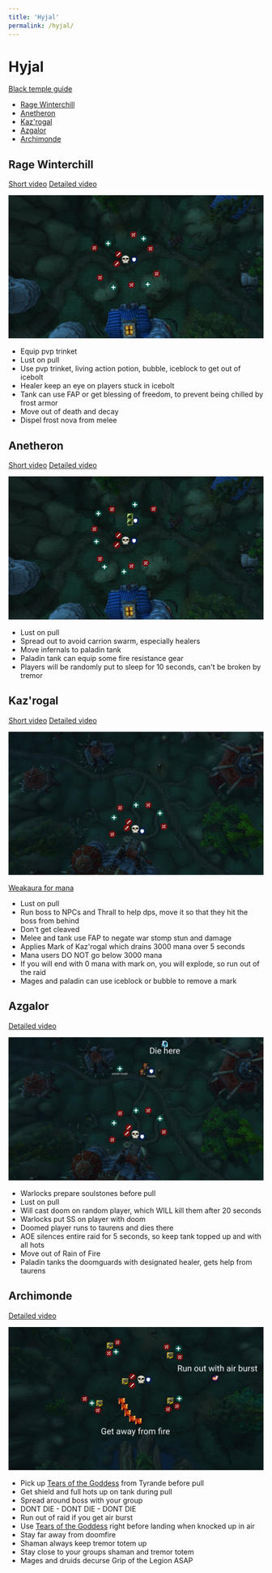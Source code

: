 ```yaml
---
title: 'Hyjal'
permalink: /hyjal/
---
```


# Hyjal

[Black temple guide](https://clearout.github.io/blacktemple/)

- [Rage Winterchill](#rage-winterchill)
- [Anetheron](#anetheron)
- [Kaz'rogal](#kazrogal)
- [Azgalor](#azgalor)
- [Archimonde](#archimonde)

## Rage Winterchill

[Short video](https://www.youtube.com/watch?v=rZ0qkg-f5bs)
[Detailed video](https://www.youtube.com/watch?v=E0Gi7Ylp3Tg)

![Rage Winterchill](/images/ragewinterchill.png)

- Equip pvp trinket
- Lust on pull
- Use pvp trinket, living action potion, bubble, iceblock to get out of icebolt
- Healer keep an eye on players stuck in icebolt
- Tank can use FAP or get blessing of freedom, to prevent being chilled by frost armor
- Move out of death and decay
- Dispel frost nova from melee

## Anetheron

[Short video](https://www.youtube.com/watch?v=CBGG74_MW0M)
[Detailed video](https://www.youtube.com/watch?v=ymszDOZZpvc)

![Anetheron](/images/anetheron.png)

- Lust on pull
- Spread out to avoid carrion swarm, especially healers
- Move infernals to paladin tank
- Paladin tank can equip some fire resistance gear
- Players will be randomly put to sleep for 10 seconds, can't be broken by tremor

## Kaz'rogal

[Short video](https://www.youtube.com/watch?v=V_bwCzGex9M)
[Detailed video](https://www.youtube.com/watch?v=JbiA2yrU5rs)

![Kaz'rogal](/images/kazrogal.png)

[Weakaura for mana](https://wago.io/xWCI1wK0z)

- Lust on pull
- Run boss to NPCs and Thrall to help dps, move it so that they hit the boss from behind
- Don't get cleaved
- Melee and tank use FAP to negate war stomp stun and damage
- Applies Mark of Kaz'rogal which drains 3000 mana over 5 seconds
- Mana users DO NOT go below 3000 mana
- If you will end with 0 mana with mark on, you will explode, so run out of the raid
- Mages and paladin can use iceblock or bubble to remove a mark

## Azgalor

[Detailed video](https://www.youtube.com/watch?v=gBcMiv77SkY)

![Azgalor](/images/azgalor.png)

- Warlocks prepare soulstones before pull
- Lust on pull
- Will cast doom on random player, which WILL kill them after 20 seconds
- Warlocks put SS on player with doom
- Doomed player runs to taurens and dies there
- AOE silences entire raid for 5 seconds, so keep tank topped up and with all hots
- Move out of Rain of Fire
- Paladin tanks the doomguards with designated healer, gets help from taurens

## Archimonde

[Detailed video](https://www.youtube.com/watch?v=SxbjsCtBhsU)

![Archimonde](/images/archimonde.png)

- Pick up [Tears of the Goddess](https://tbc.wowhead.com/item=24494/tears-of-the-goddess) from Tyrande before pull
- Get shield and full hots up on tank during pull
- Spread around boss with your group
- DONT DIE - DONT DIE - DONT DIE
- Run out of raid if you get air burst
- Use [Tears of the Goddess](https://tbc.wowhead.com/item=24494/tears-of-the-goddess) right before landing when knocked up in air
- Stay far away from doomfire
- Shaman always keep tremor totem up
- Stay close to your groups shaman and tremor totem
- Mages and druids decurse Grip of the Legion ASAP

